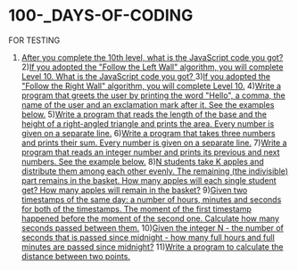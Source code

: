 # 100-_DAYS-OF-CODING
FOR TESTING
1) [After you complete the 10th level, what is the JavaScript code you got? ](https://github.com/PAVITHIRA01/100-_DAYS-OF-CODING/edit/master/README.md)
2)[If you adopted the "Follow the Left Wall" algorithm, you will complete Level 10. 
What is the JavaScript code you got? ](https://github.com/PAVITHIRA01/100-_DAYS-OF-CODING/edit/master/README.md)
3)[If you adopted the "Follow the Right Wall" algorithm, you will complete Level 10.]( https://github.com/PAVITHIRA01/100-_DAYS-OF-CODING/edit/master/README.md)
4)[Write a program that greets the user by printing the word "Hello", a comma, the name of the user and an exclamation mark after it. See the examples below.](https://github.com/PAVITHIRA01/100-_DAYS-OF-CODING/edit/master/README.md)
5)[Write a program that reads the length of the base and the height of a right-angled triangle and prints the area. Every number is given on a separate line.](https://github.com/PAVITHIRA01/100-_DAYS-OF-CODING/edit/master/README.md)
6)[Write a program that takes three numbers and prints their sum. Every number is given on a separate line.](https://github.com/PAVITHIRA01/100-_DAYS-OF-CODING/edit/master/README.md)
7)[Write a program that reads an integer number and prints its previous and next numbers. See the example below.](https://github.com/PAVITHIRA01/100-_DAYS-OF-CODING/edit/master/README.md)
8)[N students take K apples and distribute them among each other evenly. The remaining (the indivisible) part remains in the basket. How many apples will each single student get? How many apples will remain in the basket?](https://github.com/PAVITHIRA01/100-_DAYS-OF-CODING/edit/master/README.md)
9)[Given two timestamps of the same day: a number of hours, minutes and seconds for both of the timestamps. The moment of the first timestamp happened before the moment of the second one. Calculate how many seconds passed between them.](https://github.com/PAVITHIRA01/100-_DAYS-OF-CODING/edit/master/README.md)
10)[Given the integer N - the number of seconds that is passed since midnight - how many full hours and full minutes are passed since midnight?](https://github.com/PAVITHIRA01/100-_DAYS-OF-CODING/edit/master/README.md)
11)[Write a program to calculate the distance between two points.](https://github.com/PAVITHIRA01/100-_DAYS-OF-CODING/edit/master/README.md)
